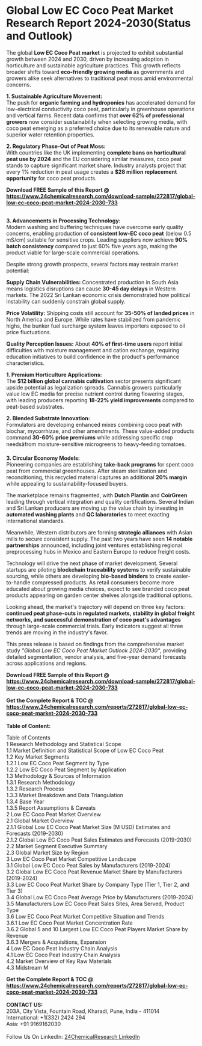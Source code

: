 <h1>Global Low EC Coco Peat Market Research Report 2024-2030(Status and Outlook)</h1><p>The global <strong>Low EC Coco Peat market</strong> is projected to exhibit substantial growth between 2024 and 2030, driven by increasing adoption in horticulture and sustainable agriculture practices. This growth reflects broader shifts toward <strong>eco-friendly growing media</strong> as governments and growers alike seek alternatives to traditional peat moss amid environmental concerns.</p><p><strong>1. Sustainable Agriculture Movement:</strong><br>
The push for <strong>organic farming and hydroponics</strong> has accelerated demand for low-electrical conductivity coco peat, particularly in greenhouse operations and vertical farms. Recent data confirms that <strong>over 62% of professional growers</strong> now consider sustainability when selecting growing media, with coco peat emerging as a preferred choice due to its renewable nature and superior water retention properties.</p><p><strong>2. Regulatory Phase-Out of Peat Moss:</strong><br>
With countries like the UK implementing <strong>complete bans on horticultural peat use by 2024</strong> and the EU considering similar measures, coco peat stands to capture significant market share. Industry analysts project that every 1% reduction in peat usage creates a <strong>$28 million replacement opportunity</strong> for coco peat products.</p><div><b>Download FREE Sample of this Report @ 
            <a href="https://www.24chemicalresearch.com/download-sample/272817/global-low-ec-coco-peat-market-2024-2030-733">
            https://www.24chemicalresearch.com/download-sample/272817/global-low-ec-coco-peat-market-2024-2030-733</a></b></div><br><p><strong>3. Advancements in Processing Technology:</strong><br>
Modern washing and buffering techniques have overcome early quality concerns, enabling production of <strong>consistent low-EC coco peat</strong> (below 0.5 mS/cm) suitable for sensitive crops. Leading suppliers now achieve <strong>90% batch consistency</strong> compared to just 60% five years ago, making the product viable for large-scale commercial operations.</p><p>Despite strong growth prospects, several factors may restrain market potential:</p><p><strong>Supply Chain Vulnerabilities:</strong> Concentrated production in South Asia means logistics disruptions can cause <strong>30-45 day delays</strong> in Western markets. The 2022 Sri Lankan economic crisis demonstrated how political instability can suddenly constrain global supply.</p><p><strong>Price Volatility:</strong> Shipping costs still account for <strong>35-50% of landed prices</strong> in North America and Europe. While rates have stabilized from pandemic highs, the bunker fuel surcharge system leaves importers exposed to oil price fluctuations.</p><p><strong>Quality Perception Issues:</strong> About <strong>40% of first-time users</strong> report initial difficulties with moisture management and cation exchange, requiring education initiatives to build confidence in the product's performance characteristics.</p><p><strong>1. Premium Horticulture Applications:</strong><br>
The <strong>$12 billion global cannabis cultivation</strong> sector presents significant upside potential as legalization spreads. Cannabis growers particularly value low EC media for precise nutrient control during flowering stages, with leading producers reporting <strong>18-22% yield improvements</strong> compared to peat-based substrates.</p><p><strong>2. Blended Substrate Innovation:</strong><br>
Formulators are developing enhanced mixes combining coco peat with biochar, mycorrhizae, and other amendments. These value-added products command <strong>30-60% price premiums</strong> while addressing specific crop needsâfrom moisture-sensitive microgreens to heavy-feeding tomatoes.</p><p><strong>3. Circular Economy Models:</strong><br>
Pioneering companies are establishing <strong>take-back programs</strong> for spent coco peat from commercial greenhouses. After steam sterilization and reconditioning, this recycled material captures an additional <strong>20% margin</strong> while appealing to sustainability-focused buyers.</p><p>The marketplace remains fragmented, with <strong>Dutch Plantin</strong> and <strong>CoirGreen</strong> leading through vertical integration and quality certifications. Several Indian and Sri Lankan producers are moving up the value chain by investing in <strong>automated washing plants</strong> and <strong>QC laboratories</strong> to meet exacting international standards.</p><p>Meanwhile, Western distributors are forming <strong>strategic alliances</strong> with Asian mills to secure consistent supply. The past two years have seen <strong>14 notable partnerships</strong> announced, including joint ventures establishing regional preprocessing hubs in Mexico and Eastern Europe to reduce freight costs.</p><p>Technology will drive the next phase of market development. Several startups are piloting <strong>blockchain traceability systems</strong> to verify sustainable sourcing, while others are developing <strong>bio-based binders</strong> to create easier-to-handle compressed products. As retail consumers become more educated about growing media choices, expect to see branded coco peat products appearing on garden center shelves alongside traditional options.</p><p>Looking ahead, the market's trajectory will depend on three key factors: <strong>continued peat phase-outs in regulated markets, stability in global freight networks, and successful demonstration of coco peat's advantages</strong> through large-scale commercial trials. Early indicators suggest all three trends are moving in the industry's favor.</p><p>This press release is based on findings from the comprehensive market study <em>"Global Low EC Coco Peat Market Outlook 2024-2030"</em>, providing detailed segmentation, vendor analysis, and five-year demand forecasts across applications and regions.</p><div><b>Download FREE Sample of this Report @ 
            <a href="https://www.24chemicalresearch.com/download-sample/272817/global-low-ec-coco-peat-market-2024-2030-733">
            https://www.24chemicalresearch.com/download-sample/272817/global-low-ec-coco-peat-market-2024-2030-733</a></b></div><br><div><b>Get the Complete Report & TOC @ 
            <a href="https://www.24chemicalresearch.com/reports/272817/global-low-ec-coco-peat-market-2024-2030-733">
            https://www.24chemicalresearch.com/reports/272817/global-low-ec-coco-peat-market-2024-2030-733</a></b></div><br>
            <b>Table of Content:</b><p>Table of Contents<br />
1 Research Methodology and Statistical Scope<br />
1.1 Market Definition and Statistical Scope of Low EC Coco Peat<br />
1.2 Key Market Segments<br />
1.2.1 Low EC Coco Peat Segment by Type<br />
1.2.2 Low EC Coco Peat Segment by Application<br />
1.3 Methodology & Sources of Information<br />
1.3.1 Research Methodology<br />
1.3.2 Research Process<br />
1.3.3 Market Breakdown and Data Triangulation<br />
1.3.4 Base Year<br />
1.3.5 Report Assumptions & Caveats<br />
2 Low EC Coco Peat Market Overview<br />
2.1 Global Market Overview<br />
2.1.1 Global Low EC Coco Peat Market Size (M USD) Estimates and Forecasts (2019-2030)<br />
2.1.2 Global Low EC Coco Peat Sales Estimates and Forecasts (2019-2030)<br />
2.2 Market Segment Executive Summary<br />
2.3 Global Market Size by Region<br />
3 Low EC Coco Peat Market Competitive Landscape<br />
3.1 Global Low EC Coco Peat Sales by Manufacturers (2019-2024)<br />
3.2 Global Low EC Coco Peat Revenue Market Share by Manufacturers (2019-2024)<br />
3.3 Low EC Coco Peat Market Share by Company Type (Tier 1, Tier 2, and Tier 3)<br />
3.4 Global Low EC Coco Peat Average Price by Manufacturers (2019-2024)<br />
3.5 Manufacturers Low EC Coco Peat Sales Sites, Area Served, Product Type<br />
3.6 Low EC Coco Peat Market Competitive Situation and Trends<br />
3.6.1 Low EC Coco Peat Market Concentration Rate<br />
3.6.2 Global 5 and 10 Largest Low EC Coco Peat Players Market Share by Revenue<br />
3.6.3 Mergers & Acquisitions, Expansion<br />
4 Low EC Coco Peat Industry Chain Analysis<br />
4.1 Low EC Coco Peat Industry Chain Analysis<br />
4.2 Market Overview of Key Raw Materials<br />
4.3 Midstream M</p><div><b>Get the Complete Report & TOC @ 
            <a href="https://www.24chemicalresearch.com/reports/272817/global-low-ec-coco-peat-market-2024-2030-733">
            https://www.24chemicalresearch.com/reports/272817/global-low-ec-coco-peat-market-2024-2030-733</a></b></div><br><b>CONTACT US:</b><br>
            203A, City Vista, Fountain Road, Kharadi, Pune, India - 411014<br>
            International: +1(332) 2424 294<br>
            Asia: +91 9169162030 <br><br>
            Follow Us On LinkedIn: <a href="https://www.linkedin.com/company/24chemicalresearch/">24ChemicalResearch LinkedIn</a>
